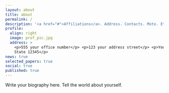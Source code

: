 ```yaml
---
layout: about
title: about
permalink: /
description: '<a href="#">Affiliations</a>. Address. Contacts. Moto. Etc.'
profile:
  align: right
  image: prof_pic.jpg
  address: >
    <p>555 your office number</p> <p>123 your address street</p> <p>Your City,
    State 12345</p>
news: true
selected_papers: true
social: true
published: true
---
```


Write your biography here. Tell the world about yourself.
